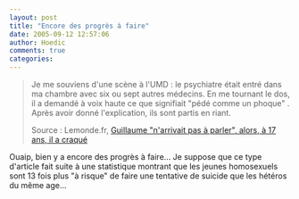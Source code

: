 ```yaml
---
layout: post
title: "Encore des progrès à faire"
date: 2005-09-12 12:57:06
author: Hoedic
comments: true
categories: 
---
```



<blockquote class="citation">Je me souviens d'une scène à l'UMD : le psychiatre était entré dans ma chambre avec six ou sept autres médecins. En me tournant le dos, il a demandé à voix haute ce que signifiait "pédé comme un phoque" . Après avoir donné l'explication, ils sont partis en riant.

Source : Lemonde.fr, [Guillaume "n'arrivait pas à parler", alors, à 17 ans, il a craqué](http://www.lemonde.fr/web/article/0,1-0@2-3226,36-687414,0.html)</blockquote>

Ouaip, bien y a encore des progrès à faire... Je suppose que ce type d'article fait suite à une statistique montrant que les jeunes homosexuels sont 13 fois plus "à risque" de faire une tentative de suicide que les hétéros du même age...